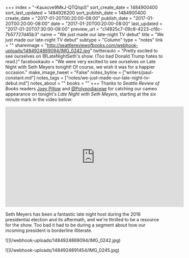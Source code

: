 +++
index = "-Kauxcve9MkJ-QTQIspS"
sort_create_date = 1484900400
sort_last_updated = 1484926200
sort_publish_date = 1484900400
create_date = "2017-01-20T00:20:00-08:00"
publish_date = "2017-01-20T00:20:00-08:00"
date = "2017-01-20T00:20:00-08:00"
last_updated = "2017-01-20T07:30:00-08:00"
preview_url = "c14925c7-09c8-4223-cf8c-7b57727d45b3"
name = "We just made our late-night TV debut"
title = "We just made our late-night TV debut"
subtype = "Column"
type = "notes"
link = ""
shareimage = "http://seattlereviewofbooks.com/webhook-uploads/1484924869094/IMG_0242.jpg"
twitterauto = "Pretty excited to see ourselves on @LateNightSeth's show. (Too bad Donald Trump hates to read.)"
facebookauto = "We were very excited to see ourselves on Late Night with Seth Meyers tonight! Of course, we wish it was for a happier occasion."
make_image_tweet = "False"
notes_byline = ["writers/paul-constant.md"]
notes_tags = ["notes/we-just-made-our-late-night-tv-debut.md"]
notes_about = ""
books = ""
+++
Thanks to *Seattle Review of Books* readers [Joey Pillow](https://twitter.com/ThoreauPillow) and [@Polypodiaceae](https://twitter.com/Polypodiaceae) for catching our cameo appearance on tonight's *Late Night with Seth Meyers*, starting at the six minute mark in the video below:

<iframe width="560" height="315" src="https://www.youtube.com/embed/Pep_2gRJ3pw?rel=0" frameborder="0" allowfullscreen></iframe>

Seth Meyers has been a fantastic late night host during the 2016 presidential election and its aftermath, and we're thrilled to be a resource for the show. Too bad it had to be during a segment about how our incoming president is borderline illiterate.

<p class="image">![](/webhook-uploads/1484924869094/IMG_0242.jpg)</p>

<p class="image">![](/webhook-uploads/1484924891454/IMG_0245.jpg)</p>